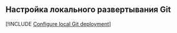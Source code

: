 ## <a name="configure-local-git-deployment"></a>Настройка локального развертывания Git

[!INCLUDE [Configure local Git deployment](app-service-web-configure-local-git-no-h.md)]
